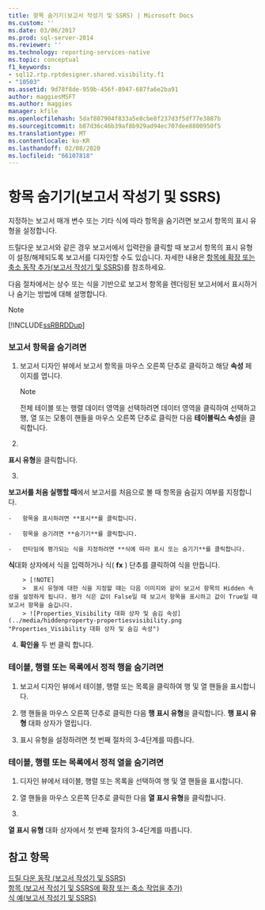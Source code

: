 ```yaml
---
title: 항목 숨기기(보고서 작성기 및 SSRS) | Microsoft Docs
ms.custom: ''
ms.date: 03/06/2017
ms.prod: sql-server-2014
ms.reviewer: ''
ms.technology: reporting-services-native
ms.topic: conceptual
f1_keywords:
- sql12.rtp.rptdesigner.shared.visibility.f1
- "10503"
ms.assetid: 9d78f8de-959b-456f-8947-687fa6e2ba91
author: maggiesMSFT
ms.author: maggies
manager: kfile
ms.openlocfilehash: 5daf807904f833a5e8cbe8f237d3f5df77e3887b
ms.sourcegitcommit: b87d36c46b39af8b929ad94ec707dee8800950f5
ms.translationtype: MT
ms.contentlocale: ko-KR
ms.lasthandoff: 02/08/2020
ms.locfileid: "66107818"
---
```

# <a name="hide-an-item-report-builder-and-ssrs"></a>항목 숨기기(보고서 작성기 및 SSRS)
  지정하는 보고서 매개 변수 또는 기타 식에 따라 항목을 숨기려면 보고서 항목의 표시 유형을 설정합니다.  
  
 드릴다운 보고서와 같은 경우 보고서에서 입력란을 클릭할 때 보고서 항목의 표시 유형이 설정/해제되도록 보고서를 디자인할 수도 있습니다. 자세한 내용은 [항목에 확장 또는 축소 동작 추가&#40;보고서 작성기 및 SSRS&#41;](../report-design/add-an-expand-or-collapse-action-to-an-item-report-builder-and-ssrs.md)를 참조하세요.  
  
 다음 절차에서는 상수 또는 식을 기반으로 보고서 항목을 렌더링된 보고서에서 표시하거나 숨기는 방법에 대해 설명합니다.  
  
> [!NOTE]  
>  [!INCLUDE[ssRBRDDup](../../includes/ssrbrddup-md.md)]  
  
### <a name="to-hide-a-report-item"></a>보고서 항목을 숨기려면  
  
1.  보고서 디자인 뷰에서 보고서 항목을 마우스 오른쪽 단추로 클릭하고 해당 **속성** 페이지를 엽니다.  
  
    > [!NOTE]  
    >  전체 테이블 또는 행렬 데이터 영역을 선택하려면 데이터 영역을 클릭하여 선택하고 행, 열 또는 모퉁이 핸들을 마우스 오른쪽 단추로 클릭한 다음 **테이블릭스 속성**을 클릭합니다.  
  
2.  
  **표시 유형**을 클릭합니다.  
  
3.  
  **보고서를 처음 실행할 때**에서 보고서를 처음으로 볼 때 항목을 숨길지 여부를 지정합니다.  
  
    -   항목을 표시하려면 **표시**를 클릭합니다.  
  
    -   항목을 숨기려면 **숨기기**를 클릭합니다.  
  
    -   런타임에 평가되는 식을 지정하려면 **식에 따라 표시 또는 숨기기**를 클릭합니다. 
  **식**대화 상자에서 식을 입력하거나 식( **fx** ) 단추를 클릭하여 식을 만듭니다.  
  
        > [!NOTE]  
        >  표시 유형에 대한 식을 지정할 때는 다음 이미지와 같이 보고서 항목의 Hidden 속성을 설정하게 됩니다. 평가 식은 값이 False일 때 보고서 항목을 표시하고 값이 True일 때 보고서 항목을 숨깁니다.   
        > ![Properties_Visibility 대화 상자 및 숨김 속성](../media/hiddenproperty-propertiesvisibility.png "Properties_Visibility 대화 상자 및 숨김 속성")  
  
4.  **확인을** 두 번 클릭 합니다.  
  
### <a name="to-hide-static-rows-in-a-table-matrix-or-list"></a>테이블, 행렬 또는 목록에서 정적 행을 숨기려면  
  
1.  보고서 디자인 뷰에서 테이블, 행렬 또는 목록을 클릭하여 행 및 열 핸들을 표시합니다.  
  
2.  행 핸들을 마우스 오른쪽 단추로 클릭한 다음 **행 표시 유형**을 클릭합니다. 
  **행 표시 유형** 대화 상자가 열립니다.  
  
3.  표시 유형을 설정하려면 첫 번째 절차의 3-4단계를 따릅니다.  
  
### <a name="to-hide-static-columns-in-a-table-matrix-or-list"></a>테이블, 행렬 또는 목록에서 정적 열을 숨기려면  
  
1.  디자인 뷰에서 테이블, 행렬 또는 목록을 선택하여 행 및 열 핸들을 표시합니다.  
  
2.  열 핸들을 마우스 오른쪽 단추로 클릭한 다음 **열 표시 유형**을 클릭합니다.  
  
3.  
  **열 표시 유형** 대화 상자에서 첫 번째 절차의 3-4단계를 따릅니다.  
  
## <a name="see-also"></a>참고 항목  
 [드릴 다운 동작 &#40;보고서 작성기 및 SSRS&#41;](../report-design/drilldown-action-report-builder-and-ssrs.md)   
 [항목 &#40;보고서 작성기 및 SSRS에 확장 또는 축소 작업을 추가&#41;](../report-design/add-an-expand-or-collapse-action-to-an-item-report-builder-and-ssrs.md)   
 [식 예&#40;보고서 작성기 및 SSRS&#41;](../report-design/expression-examples-report-builder-and-ssrs.md)  
  
  
